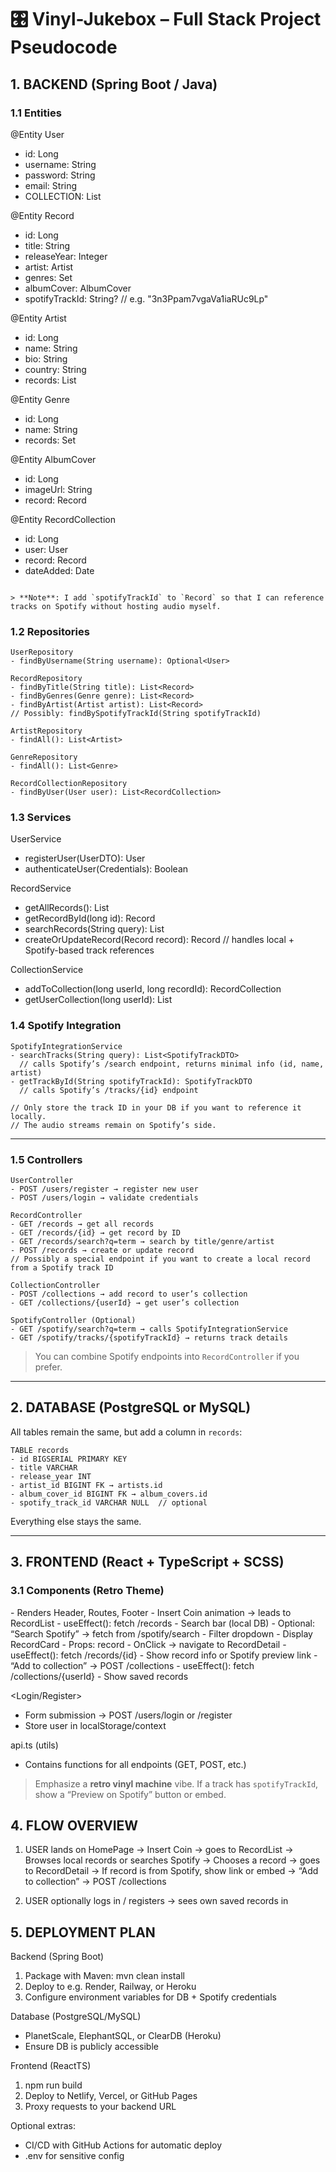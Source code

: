 # 🎛️ Vinyl-Jukebox – Full Stack Project Pseudocode 

## 1. **BACKEND (Spring Boot / Java)**

### 1.1 **Entities**

@Entity User
- id: Long
- username: String
- password: String
- email: String
- COLLECTION: List<Record>

@Entity Record
- id: Long
- title: String
- releaseYear: Integer
- artist: Artist
- genres: Set<Genre>
- albumCover: AlbumCover
- spotifyTrackId: String?   // e.g. "3n3Ppam7vgaVa1iaRUc9Lp"

@Entity Artist
- id: Long
- name: String
- bio: String
- country: String
- records: List<Record>

@Entity Genre
- id: Long
- name: String
- records: Set<Record>

@Entity AlbumCover
- id: Long
- imageUrl: String
- record: Record

@Entity RecordCollection
- id: Long
- user: User
- record: Record
- dateAdded: Date
```

> **Note**: I add `spotifyTrackId` to `Record` so that I can reference tracks on Spotify without hosting audio myself.
```

### 1.2 **Repositories**
```text
UserRepository
- findByUsername(String username): Optional<User>

RecordRepository
- findByTitle(String title): List<Record>
- findByGenres(Genre genre): List<Record>
- findByArtist(Artist artist): List<Record>
// Possibly: findBySpotifyTrackId(String spotifyTrackId)

ArtistRepository
- findAll(): List<Artist>

GenreRepository
- findAll(): List<Genre>

RecordCollectionRepository
- findByUser(User user): List<RecordCollection>
```


 
### 1.3 **Services**

UserService
- registerUser(UserDTO): User
- authenticateUser(Credentials): Boolean

RecordService
- getAllRecords(): List<Record>
- getRecordById(long id): Record
- searchRecords(String query): List<Record>
- createOrUpdateRecord(Record record): Record // handles local + Spotify-based track references

CollectionService
- addToCollection(long userId, long recordId): RecordCollection
- getUserCollection(long userId): List<RecordCollection>

### 1.4 **Spotify Integration**

```text
SpotifyIntegrationService
- searchTracks(String query): List<SpotifyTrackDTO>
  // calls Spotify’s /search endpoint, returns minimal info (id, name, artist)
- getTrackById(String spotifyTrackId): SpotifyTrackDTO
  // calls Spotify’s /tracks/{id} endpoint

// Only store the track ID in your DB if you want to reference it locally.
// The audio streams remain on Spotify’s side.
```

---

### 1.5 **Controllers**

```text
UserController
- POST /users/register → register new user
- POST /users/login → validate credentials

RecordController
- GET /records → get all records
- GET /records/{id} → get record by ID
- GET /records/search?q=term → search by title/genre/artist
- POST /records → create or update record
// Possibly a special endpoint if you want to create a local record from a Spotify track ID

CollectionController
- POST /collections → add record to user’s collection
- GET /collections/{userId} → get user’s collection

SpotifyController (Optional)
- GET /spotify/search?q=term → calls SpotifyIntegrationService
- GET /spotify/tracks/{spotifyTrackId} → returns track details
```

> You can combine Spotify endpoints into `RecordController` if you prefer.

---

## 2. **DATABASE (PostgreSQL or MySQL)**

All tables remain the same, but add a column in `records`:

```text
TABLE records
- id BIGSERIAL PRIMARY KEY
- title VARCHAR
- release_year INT
- artist_id BIGINT FK → artists.id
- album_cover_id BIGINT FK → album_covers.id
- spotify_track_id VARCHAR NULL  // optional
```

Everything else stays the same.

---

## 3. **FRONTEND (React + TypeScript + SCSS)**

### 3.1 **Components** (Retro Theme)

<App>
 - Renders Header, Routes, Footer

<HomePage>
 - Insert Coin animation → leads to RecordList

<RecordList>
 - useEffect(): fetch /records
 - Search bar (local DB)
 - Optional: “Search Spotify” → fetch from /spotify/search
 - Filter dropdown
 - Display RecordCard

<RecordCard>
 - Props: record
 - OnClick → navigate to RecordDetail

<RecordDetail>
 - useEffect(): fetch /records/{id}
 - Show record info or Spotify preview link
 - “Add to collection” → POST /collections

<UserCollection>
 - useEffect(): fetch /collections/{userId}
 - Show saved records

<Login/Register>
 - Form submission → POST /users/login or /register
 - Store user in localStorage/context

api.ts (utils)
 - Contains functions for all endpoints (GET, POST, etc.)


> Emphasize a **retro vinyl machine** vibe. If a track has `spotifyTrackId`, show a “Preview on Spotify” button or embed.

## 4. **FLOW OVERVIEW**

1) USER lands on HomePage
   → Insert Coin → goes to RecordList
   → Browses local records or searches Spotify
   → Chooses a record → goes to RecordDetail
   → If record is from Spotify, show link or embed
   → “Add to collection” → POST /collections

2) USER optionally logs in / registers
   → sees own saved records in <UserCollection>


## 5. **DEPLOYMENT PLAN**

Backend (Spring Boot)
1) Package with Maven: mvn clean install
2) Deploy to e.g. Render, Railway, or Heroku
3) Configure environment variables for DB + Spotify credentials

Database (PostgreSQL/MySQL)
- PlanetScale, ElephantSQL, or ClearDB (Heroku)
- Ensure DB is publicly accessible

Frontend (ReactTS)
1) npm run build
2) Deploy to Netlify, Vercel, or GitHub Pages
3) Proxy requests to your backend URL

Optional extras:
- CI/CD with GitHub Actions for automatic deploy
- .env for sensitive config


